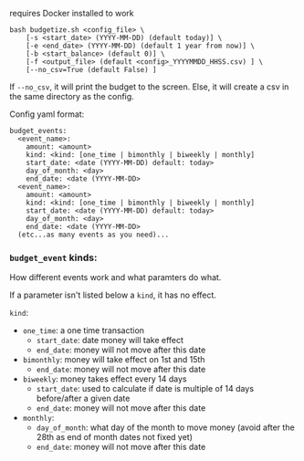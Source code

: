 requires Docker installed to work

```
bash budgetize.sh <config_file> \
    [-s <start_date> (YYYY-MM-DD) (default today)] \
    [-e <end_date> (YYYY-MM-DD) (default 1 year from now)] \
    [-b <start_balance> (default 0)] \
    [-f <output_file> (default <config>_YYYYMMDD_HHSS.csv) ] \
    [--no_csv=True (default False) ]
```

If `--no_csv`, it will print the budget to the screen.
Else, it will create a csv in the same directory as the config.


Config yaml format:

```
budget_events:
  <event_name>:
    amount: <amount>
    kind: <kind: [one_time | bimonthly | biweekly | monthly]
    start_date: <date (YYYY-MM-DD) default: today>
    day_of_month: <day>
    end_date: <date (YYYY-MM-DD>
  <event_name>:
    amount: <amount>
    kind: <kind: [one_time | bimonthly | biweekly | monthly]
    start_date: <date (YYYY-MM-DD) default: today>
    day_of_month: <day>
    end_date: <date (YYYY-MM-DD>
  (etc...as many events as you need)...
```

### `budget_event` kinds:

How different events work and what paramters do what.

If a parameter isn't listed below a `kind`, it has no effect.

`kind`:
  - `one_time`: a one time transaction
    - `start_date`: date money will take effect
    - `end_date`: money will not move after this date
  - `bimonthly`: money will take effect on 1st and 15th
    - `end_date`: money will not move after this date
  - `biweekly`: money takes effect every 14 days
    - `start_date`: used to calculate if date is multiple of 14 days before/after a given date
    - `end_date`: money will not move after this date
  - `monthly`:
    - `day_of_month`: what day of the month to move money (avoid after the 28th as end of month dates not fixed yet)
    - `end_date`: money will not move after this date

